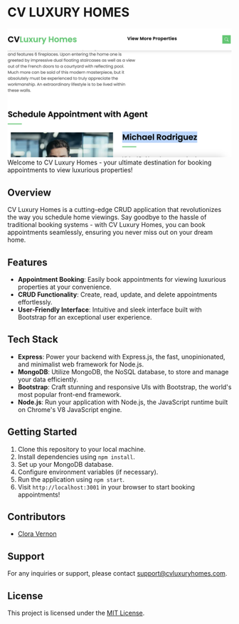 # CV LUXURY HOMES

![Alt Text](https://github.com/CV2Tre/CV-Luxury-Homes/blob/main/ss.png)
Welcome to CV Luxury Homes - your ultimate destination for booking appointments to view luxurious properties!

## Overview

CV Luxury Homes is a cutting-edge CRUD application that revolutionizes the way you schedule home viewings. Say goodbye to the hassle of traditional booking systems - with CV Luxury Homes, you can book appointments seamlessly, ensuring you never miss out on your dream home.

## Features

- **Appointment Booking**: Easily book appointments for viewing luxurious properties at your convenience.
- **CRUD Functionality**: Create, read, update, and delete appointments effortlessly.
- **User-Friendly Interface**: Intuitive and sleek interface built with Bootstrap for an exceptional user experience.

## Tech Stack

- **Express**: Power your backend with Express.js, the fast, unopinionated, and minimalist web framework for Node.js.
- **MongoDB**: Utilize MongoDB, the NoSQL database, to store and manage your data efficiently.
- **Bootstrap**: Craft stunning and responsive UIs with Bootstrap, the world's most popular front-end framework.
- **Node.js**: Run your application with Node.js, the JavaScript runtime built on Chrome's V8 JavaScript engine.

## Getting Started

1. Clone this repository to your local machine.
2. Install dependencies using `npm install`.
3. Set up your MongoDB database.
4. Configure environment variables (if necessary).
5. Run the application using `npm start`.
6. Visit `http://localhost:3001` in your browser to start booking appointments!

## Contributors

- [Clora Vernon](https://github.com/CV2Tre)


## Support

For any inquiries or support, please contact [support@cvluxuryhomes.com](mailto:support@cvluxuryhomes.com).

## License

This project is licensed under the [MIT License](LICENSE).


